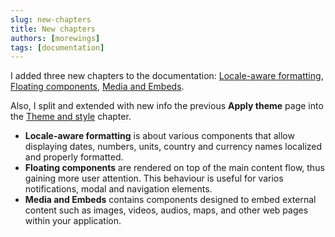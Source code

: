 ```yaml
---
slug: new-chapters
title: New chapters
authors: [morewings]
tags: [documentation]
---
```


I added three new chapters to the documentation: [Locale-aware formatting](/docs/category/locale-aware-formatting), [Floating components](/docs/category/floating-components), [Media and Embeds](/docs/category/media--embeds).

Also, I split and extended with new info the previous **Apply theme** page into the [Theme and style](/docs/category/theme--style) chapter.

<!-- truncate -->

- **Locale-aware formatting** is about various components that allow displaying dates, numbers, units, country and currency names localized and properly formatted.
- **Floating components** are rendered on top of the main content flow, thus gaining more user attention. This behaviour is useful for varios notifications, modal and navigation elements.
- **Media and Embeds** contains components designed to embed external content such as images, videos, audios, maps, and other web pages within your application.
